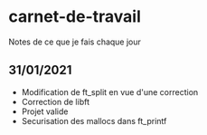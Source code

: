 # carnet-de-travail
Notes de ce que je fais chaque jour

## 31/01/2021

- Modification de ft_split en vue d'une correction
- Correction de libft
- Projet valide
- Securisation des mallocs dans ft_printf
